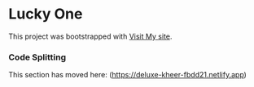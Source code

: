 # Lucky One

This project was bootstrapped with [Visit My site](https://deluxe-kheer-fbdd21.netlify.app).

### Code Splitting

This section has moved here: (https://deluxe-kheer-fbdd21.netlify.app)
